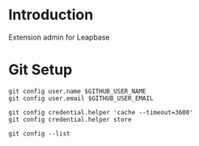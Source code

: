 # Introduction

Extension admin for Leapbase


# Git Setup

```
git config user.name $GITHUB_USER_NAME
git config user.email $GITHUB_USER_EMAIL

git config credential.helper 'cache --timeout=3600'
git config credential.helper store

git config --list
```

